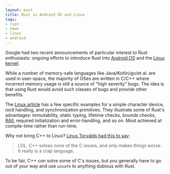 ```yaml
---
layout: post
title: Rust in Android OS and Linux
tags:
- rust
- news
- linux
- android
---
```


Google had two recent announcements of particular interest to Rust enthusiasts: ongoing efforts to introduce Rust into [Android OS](https://security.googleblog.com/2021/04/rust-in-android-platform.html) and the [Linux kernel](https://security.googleblog.com/2021/04/rust-in-linux-kernel.html).

While a number of memory-safe languages like Java/Kotlin/go/et al. are used in user-space, the majority of OSes are written in C/C++ where incorrect memory usage is still a source of "high severity" bugs.  The idea is that using Rust would avoid such classes of bugs and provide other benefits.

The [Linux article](https://security.googleblog.com/2021/04/rust-in-linux-kernel.html) has a few specific examples for a simple character device, ioctl handling, and synchronization primitives.  They illustrate some of Rust's advantages: immutability, static typing, lifetime checks, bounds checks, [RAII](https://en.cppreference.com/w/cpp/language/raii), required initialization and error-handling, and so on.  Most achieved at compile-time rather than run-time.

Why not bring C++ to Linux?  [Linus Torvalds had this to say](https://itwire.com/open-source/rust-support-in-linux-may-be-possible-by-5-14-release-torvalds.html):

> LOL.  C++ solves _none_ of the C issues, and only makes things worse. It really is a crap language.

To be fair, C++ _can_ solve some of C's issues, but you generally have to go out of your way and use `unsafe` to anything dubious with Rust.